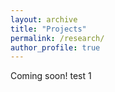 ```yaml
---
layout: archive
title: "Projects"
permalink: /research/
author_profile: true
---
```

Coming soon!
test 1
